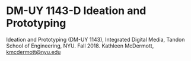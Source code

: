 # DM-UY 1143-D Ideation and Prototyping

Ideation and Prototyping (DM-UY 1143), Integrated Digital Media, Tandon School of Engineering, NYU. Fall 2018. Kathleen McDermott, kmcdermott@nyu.edu 

